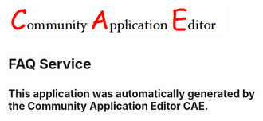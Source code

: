![CAE](https://github.com/CAE-Community-Application-Editor/CAE-Deployment-Temp/blob/master/img/logo.png)  

FAQ Service
===================


This application was automatically generated by the Community Application Editor CAE.  
---------------
